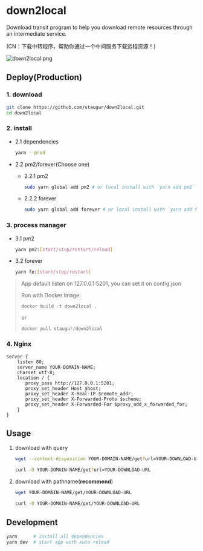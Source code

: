 # down2local

Download transit program to help you download remote resources through an intermediate service.

(CN：下载中转程序，帮助你通过一个中间服务下载远程资源！)

![down2local.png](https://static.saintic.com/picbed/staugur/2020/10/29/down2local.png!/fw/600)

## Deploy(Production)

### 1. download

```bash
git clone https://github.com/staugur/down2local.git
cd down2local
```

### 2. install

-   2.1 dependencies

    ```bash
    yarn --prod
    ```

-   2.2 pm2/forever(Choose one)

    -   2.2.1 pm2

        ```bash
        sudo yarn global add pm2 # or local install with `yarn add pm2`
        ```

    -   2.2.2 forever

        ```bash
        sudo yarn global add forever # or local install with `yarn add forever`
        ```

### 3. process manager

-   3.1 pm2

    ```bash
    yarn pm2:[start/stop/restart/reload]
    ```

-   3.2 forever

    ```bash
    yarn fe:[start/stop/restart]
    ```

> App default listen on 127.0.0.1:5201, you can set it on config.json
>
> Run with Docker Image:
>
> `docker build -t down2local .`
>
> or
>
> `docker pull staugur/down2local`
>

### 4. Nginx

```nginx
server {
    listen 80;
    server_name YOUR-DOMAIN-NAME;
    charset utf-8;
    location / {
       proxy_pass http://127.0.0.1:5201;
       proxy_set_header Host $host;
       proxy_set_header X-Real-IP $remote_addr;
       proxy_set_header X-Forwarded-Proto $scheme;
       proxy_set_header X-Forwarded-For $proxy_add_x_forwarded_for;
    }
}
```

## Usage

1. download with query

    ```bash
    wget --content-disposition YOUR-DOMAIN-NAME/get?url=YOUR-DOWNLOAD-URL
    ```

    ```bash
    curl -O YOUR-DOMAIN-NAME/get?url=YOUR-DOWNLOAD-URL
    ```

2. download with pathname(**recommend**)

    ```bash
    wget YOUR-DOMAIN-NAME/get/YOUR-DOWNLOAD-URL
    ```

    ```bash
    curl -O YOUR-DOMAIN-NAME/get/YOUR-DOWNLOAD-URL
    ```

## Development

```bash
yarn      # install all dependencies
yarn dev  # start app with auto reload
```
